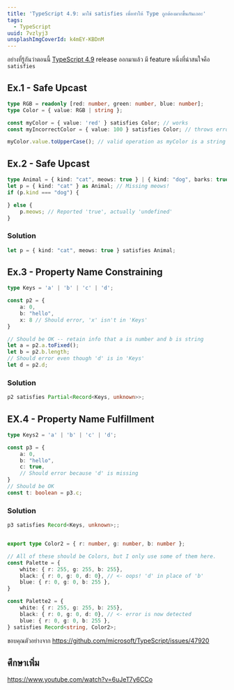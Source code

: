 ```yaml
---
title: 'TypeScript 4.9: มาใช้ satisfies เพื่อทำให้ Type ถูกต้องมากขึ้นกันเถอะ'
tags:
  - TypeScript
uuid: 7vzlyj3
unsplashImgCoverId: k4mEY-KBDnM
---
```


อย่างที่รู้กันว่าตอนนี้ [TypeScript 4.9](https://devblogs.microsoft.com/typescript/announcing-typescript-4-9/) release ออกมาแล้ว
มี feature หนึ่งที่น่าสนใจคือ `satisfies`

## Ex.1 - Safe Upcast

```ts
type RGB = readonly [red: number, green: number, blue: number];
type Color = { value: RGB | string };

const myColor = { value: 'red' } satisfies Color; // works
const myIncorrectColor = { value: 100 } satisfies Color; // throws error

myColor.value.toUpperCase(); // valid operation as myColor is a string
```

## Ex.2 - Safe Upcast

```ts
type Animal = { kind: "cat", meows: true } | { kind: "dog", barks: true };
let p = { kind: "cat" } as Animal; // Missing meows!
if (p.kind === "dog") {

} else {
    p.meows; // Reported 'true', actually 'undefined'
}
```

### Solution

```ts
let p = { kind: "cat", meows: true } satisfies Animal;
```

## Ex.3 - Property Name Constraining

```ts
type Keys = 'a' | 'b' | 'c' | 'd';

const p2 = {
    a: 0,
    b: "hello",
    x: 8 // Should error, 'x' isn't in 'Keys'
}

// Should be OK -- retain info that a is number and b is string
let a = p2.a.toFixed();
let b = p2.b.length;
// Should error even though 'd' is in 'Keys'
let d = p2.d;
```

### Solution

```ts
p2 satisfies Partial<Record<Keys, unknown>>;
```

## EX.4 - Property Name Fulfillment

```ts
type Keys2 = 'a' | 'b' | 'c' | 'd';

const p3 = {
    a: 0,
    b: "hello",
    c: true,
    // Should error because 'd' is missing
}
// Should be OK
const t: boolean = p3.c;
```

### Solution
```ts
p3 satisfies Record<Keys, unknown>;;
```

```ts

export type Color2 = { r: number, g: number, b: number };

// All of these should be Colors, but I only use some of them here.
const Palette = {
    white: { r: 255, g: 255, b: 255},
    black: { r: 0, g: 0, d: 0}, // <- oops! 'd' in place of 'b'
    blue: { r: 0, g: 0, b: 255 },
}

const Palette2 = {
    white: { r: 255, g: 255, b: 255},
    black: { r: 0, g: 0, d: 0}, // <- error is now detected
    blue: { r: 0, g: 0, b: 255 },
} satisfies Record<string, Color2>;
```

ขอบคุณตัวอย่างจาก  https://github.com/microsoft/TypeScript/issues/47920

## ศึกษาเพิ่ม

https://www.youtube.com/watch?v=6uJeT7y6CCo
